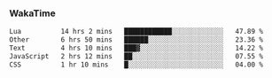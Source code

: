 ### WakaTime

<!--START_SECTION:waka-->

```txt
Lua          14 hrs 2 mins   ████████████░░░░░░░░░░░░░   47.89 %
Other        6 hrs 50 mins   ██████░░░░░░░░░░░░░░░░░░░   23.36 %
Text         4 hrs 10 mins   ███▓░░░░░░░░░░░░░░░░░░░░░   14.22 %
JavaScript   2 hrs 12 mins   ██░░░░░░░░░░░░░░░░░░░░░░░   07.55 %
CSS          1 hr 10 mins    █░░░░░░░░░░░░░░░░░░░░░░░░   04.00 %
```

<!--END_SECTION:waka-->
